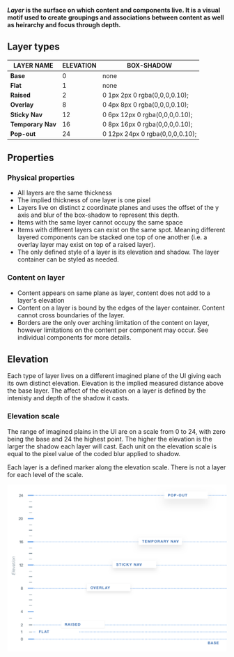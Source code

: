 
**_Layer_ is the surface on which content and components live. It is a visual motif used to create groupings and associations between content as well as heirarchy and focus through depth.**

## Layer types

<div data-insert-component="LayerTypes"></div>

LAYER NAME | ELEVATION | BOX-SHADOW
-------------------|--------------|-----------------
**Base** | 0 | none
**Flat** | 1 | none
**Raised** | 2 | 0 1px 2px 0 rgba(0,0,0,0.10);
**Overlay** | 8 | 0 4px 8px 0 rgba(0,0,0,0.10);
**Sticky Nav** | 12 | 0 6px 12px 0 rgba(0,0,0,0.10);
**Temporary Nav** | 16 | 0 8px 16px 0 rgba(0,0,0,0.10);
**Pop-out** | 24 | 0 12px 24px 0 rgba(0,0,0,0.10);

## Properties

### Physical properties 
- All layers are the same thickness
- The implied thickness of one layer is one pixel
- Layers live on distinct z coordinate planes and uses the offset of the y axis and blur of the box-shadow to represent this depth.
- Items with the same layer cannot occupy the same space
- Items with different layers can exist on the same spot. Meaning different layered components can be stacked one top of one another (i.e. a overlay layer may exist on top of a raised layer).
- The only defined style of a layer is its elevation and shadow. The layer container can be styled as needed.

### Content on layer
- Content appears on same plane as layer, content does not add to a layer's elevation
- Content on a layer is bound by the edges of the layer container. Content cannot cross boundaries of the layer.
- Borders are the only over arching limitation of the content on layer, however limitations on the content per component may occur. See individual components for more details.

## Elevation
Each type of layer lives on a different imagined plane of the UI giving each its own distinct elevation. Elevation is the implied measured distance above the base layer. The affect of the elevation on a layer is defined by the intenisty and depth of the shadow it casts. 

### Elevation scale
The range of imagined plains in the UI are on a scale from 0 to 24, with zero being the base and 24 the highest point. The higher the elevation is the larger the shadow each layer will cast. Each unit on the elevation scale is equal to the pixel value of the coded blur applied to shadow.

Each layer is a defined marker along the elevation scale. There is not a layer for each level of the scale.

![Layer elevation](images/layer-elevation-604.png)


